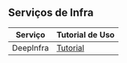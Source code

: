## Serviços de Infra


| **Serviço** | **Tutorial de Uso** | 
|-----------|-----------|
| DeepInfra | [Tutorial](https://github.com/Agents4Good/MasterChef-AI/blob/main/content/deep-infra/deepInfra_versao.md)|
